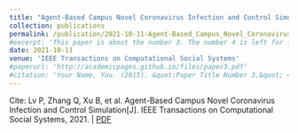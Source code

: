 ```yaml
---
title: "Agent-Based Campus Novel Coronavirus Infection and Control Simulation"
collection: publications
permalink: /publication/2021-10-11-Agent-Based_Campus_Novel_Coronavirus_Infection_and_Control_Simulation
#excerpt: 'This paper is about the number 3. The number 4 is left for future work.'
date: 2021-10-11
venue: 'IEEE Transactions on Computational Social Systems'
#paperurl: 'http://academicpages.github.io/files/paper3.pdf'
#citation: 'Your Name, You. (2015). &quot;Paper Title Number 3.&quot; <i>Journal 1</i>. 1(3).'
---
```


Cite: Lv P, Zhang Q, Xu B, et al. Agent-Based Campus Novel Coronavirus Infection and Control Simulation[J]. IEEE Transactions on Computational Social Systems, 2021.  \| [PDF](http://xuejx7.github.io/files/2021-10-11-Agent-Based_Campus_Novel_Coronavirus_Infection_and_Control_Simulation.pdf)

